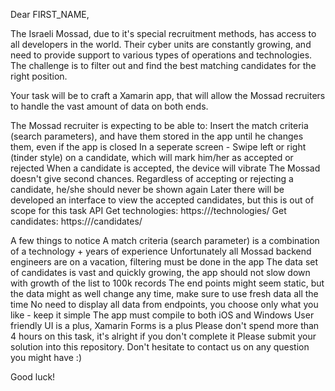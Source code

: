 ﻿Dear FIRST_NAME,

The Israeli Mossad, due to it's special recruitment methods, has access to all developers in the world. Their cyber units are constantly growing, and need to provide support to various types of operations and technologies. The challenge is to filter out and find the best matching candidates for the right position.

Your task will be to craft a Xamarin app, that will allow the Mossad recruiters to handle the vast amount of data on both ends.

The Mossad recruiter is expecting to be able to: Insert the match criteria (search parameters), and have them stored in the app until he changes them, even if the app is closed In a seperate screen - Swipe left or right (tinder style) on a candidate, which will mark him/her as accepted or rejected When a candidate is accepted, the device will vibrate The Mossad doesn't give second chances. Regardless of accepting or rejecting a candidate, he/she should never be shown again Later there will be developed an interface to view the accepted candidates, but this is out of scope for this task API Get technologies: https:///technologies/ Get candidates: https:///candidates/

A few things to notice A match criteria (search parameter) is a combination of a technology + years of experience Unfortunately all Mossad backend engineers are on a vacation, filtering must be done in the app The data set of candidates is vast and quickly growing, the app should not slow down with growth of the list to 100k records The end points might seem static, but the data might as well change any time, make sure to use fresh data all the time No need to display all data from endpoints, you choose only what you like - keep it simple The app must compile to both iOS and Windows User friendly UI is a plus, Xamarin Forms is a plus Please don't spend more than 4 hours on this task, it's alright if you don't complete it Please submit your solution into this repository. Don't hesitate to contact us on any question you might have :)

Good luck!